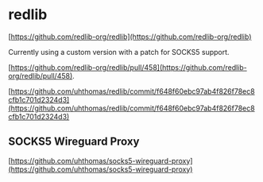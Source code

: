 # redlib

[https://github.com/redlib-org/redlib](https://github.com/redlib-org/redlib)

Currently using a custom version with a patch for SOCKS5 support.

[https://github.com/redlib-org/redlib/pull/458](https://github.com/redlib-org/redlib/pull/458).

[https://github.com/uhthomas/redlib/commit/f648f60ebc97ab4f826f78ec8cfb1c701d2324d3](https://github.com/uhthomas/redlib/commit/f648f60ebc97ab4f826f78ec8cfb1c701d2324d3)

## SOCKS5 Wireguard Proxy

[https://github.com/uhthomas/socks5-wireguard-proxy](https://github.com/uhthomas/socks5-wireguard-proxy)
